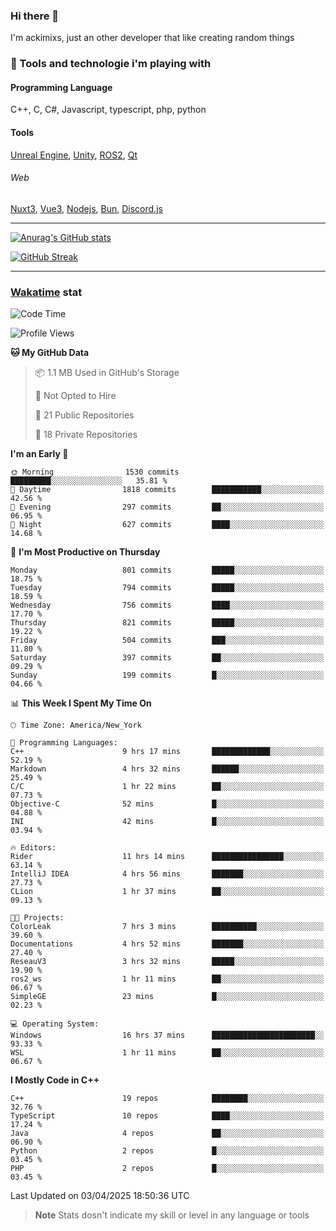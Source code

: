### Hi there 👋

I'm ackimixs, just an other developer that like creating random things

### 🧰 Tools and technologie i'm playing with

#### Programming Language
C++, C, C#, Javascript, typescript, php, python

#### Tools
[Unreal Engine](https://www.unrealengine.com), [Unity](https://unity.com/), [ROS2](https://ros.org/), [Qt](https://www.qt.io/)

###### Web
[Nuxt3](https://nuxt.com/), [Vue3](https://vuejs.org/), [Nodejs](https://nodejs.org), [Bun](https://bun.sh/), [Discord.js](https://discord.js.org/)

---

[![Anurag's GitHub stats](https://github-readme-stats.vercel.app/api?username=ackimixs&show_icons=true&theme=github_dark&count_private=true)](https://github.com/anuraghazra/github-readme-stats)

[![GitHub Streak](https://github-readme-streak-stats.herokuapp.com?user=Ackimixs&theme=github-dark-blue&date_format=j%20M%5B%20Y%5D&mode=weekly)](https://git.io/streak-stats)

---
 
 ### [Wakatime](https://wakatime.com/) stat

<!--START_SECTION:waka-->
![Code Time](http://img.shields.io/badge/Code%20Time-1%2C511%20hrs%2053%20mins-blue)

![Profile Views](http://img.shields.io/badge/Profile%20Views-0-blue)

**🐱 My GitHub Data** 

> 📦 1.1 MB Used in GitHub's Storage 
 > 
> 🚫 Not Opted to Hire
 > 
> 📜 21 Public Repositories 
 > 
> 🔑 18 Private Repositories 
 > 
**I'm an Early 🐤** 

```text
🌞 Morning                1530 commits        █████████░░░░░░░░░░░░░░░░   35.81 % 
🌆 Daytime                1818 commits        ███████████░░░░░░░░░░░░░░   42.56 % 
🌃 Evening                297 commits         ██░░░░░░░░░░░░░░░░░░░░░░░   06.95 % 
🌙 Night                  627 commits         ████░░░░░░░░░░░░░░░░░░░░░   14.68 % 
```
📅 **I'm Most Productive on Thursday** 

```text
Monday                   801 commits         █████░░░░░░░░░░░░░░░░░░░░   18.75 % 
Tuesday                  794 commits         █████░░░░░░░░░░░░░░░░░░░░   18.59 % 
Wednesday                756 commits         ████░░░░░░░░░░░░░░░░░░░░░   17.70 % 
Thursday                 821 commits         █████░░░░░░░░░░░░░░░░░░░░   19.22 % 
Friday                   504 commits         ███░░░░░░░░░░░░░░░░░░░░░░   11.80 % 
Saturday                 397 commits         ██░░░░░░░░░░░░░░░░░░░░░░░   09.29 % 
Sunday                   199 commits         █░░░░░░░░░░░░░░░░░░░░░░░░   04.66 % 
```


📊 **This Week I Spent My Time On** 

```text
🕑︎ Time Zone: America/New_York

💬 Programming Languages: 
C++                      9 hrs 17 mins       █████████████░░░░░░░░░░░░   52.19 % 
Markdown                 4 hrs 32 mins       ██████░░░░░░░░░░░░░░░░░░░   25.49 % 
C/C                      1 hr 22 mins        ██░░░░░░░░░░░░░░░░░░░░░░░   07.73 % 
Objective-C              52 mins             █░░░░░░░░░░░░░░░░░░░░░░░░   04.88 % 
INI                      42 mins             █░░░░░░░░░░░░░░░░░░░░░░░░   03.94 % 

🔥 Editors: 
Rider                    11 hrs 14 mins      ████████████████░░░░░░░░░   63.14 % 
IntelliJ IDEA            4 hrs 56 mins       ███████░░░░░░░░░░░░░░░░░░   27.73 % 
CLion                    1 hr 37 mins        ██░░░░░░░░░░░░░░░░░░░░░░░   09.13 % 

🐱‍💻 Projects: 
ColorLeak                7 hrs 3 mins        ██████████░░░░░░░░░░░░░░░   39.60 % 
Documentations           4 hrs 52 mins       ███████░░░░░░░░░░░░░░░░░░   27.40 % 
ReseauV3                 3 hrs 32 mins       █████░░░░░░░░░░░░░░░░░░░░   19.90 % 
ros2_ws                  1 hr 11 mins        ██░░░░░░░░░░░░░░░░░░░░░░░   06.67 % 
SimpleGE                 23 mins             █░░░░░░░░░░░░░░░░░░░░░░░░   02.23 % 

💻 Operating System: 
Windows                  16 hrs 37 mins      ███████████████████████░░   93.33 % 
WSL                      1 hr 11 mins        ██░░░░░░░░░░░░░░░░░░░░░░░   06.67 % 
```

**I Mostly Code in C++** 

```text
C++                      19 repos            ████████░░░░░░░░░░░░░░░░░   32.76 % 
TypeScript               10 repos            ████░░░░░░░░░░░░░░░░░░░░░   17.24 % 
Java                     4 repos             ██░░░░░░░░░░░░░░░░░░░░░░░   06.90 % 
Python                   2 repos             █░░░░░░░░░░░░░░░░░░░░░░░░   03.45 % 
PHP                      2 repos             █░░░░░░░░░░░░░░░░░░░░░░░░   03.45 % 
```




 Last Updated on 03/04/2025 18:50:36 UTC
<!--END_SECTION:waka-->

> **Note**
> Stats dosn't indicate my skill or level in any language or tools
